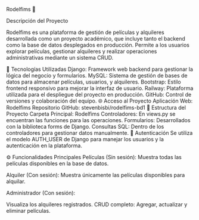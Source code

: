 Rodelfims 🎥

Descripción del Proyecto

Rodelfims es una plataforma de gestión de películas y alquileres desarrollada como un proyecto académico, que incluye tanto el backend como la base de datos desplegados en producción. Permite a los usuarios explorar películas, gestionar alquileres y realizar operaciones administrativas mediante un sistema CRUD.

🚀 Tecnologías Utilizadas
Django: Framework web backend para gestionar la lógica del negocio y formularios.
MySQL: Sistema de gestión de bases de datos para almacenar películas, usuarios, y alquileres.
Bootstrap: Estilo frontend responsivo para mejorar la interfaz de usuario.
Railway: Plataforma utilizada para el despliegue del proyecto en producción.
GitHub: Control de versiones y colaboración del equipo.
🌐 Acceso al Proyecto
Aplicación Web: Rodelfims
Repositorio GitHub: stevenbisbi/rodelfims-bd1
📂 Estructura del Proyecto
Carpeta Principal: Rodelfims
Controladores: En views.py se encuentran las funciones para las operaciones.
Formularios: Desarrollados con la biblioteca forms de Django.
Consultas SQL:
Dentro de los controladores para gestionar datos manualmente.
🔑 Autenticación
Se utiliza el modelo AUTH_USER de Django para manejar los usuarios y la autenticación en la plataforma.

⚙️ Funcionalidades Principales
Películas (Sin sesión):
Muestra todas las películas disponibles en la base de datos.

Alquiler (Con sesión):
Muestra únicamente las películas disponibles para alquilar.

Administrador (Con sesión):

Visualiza los alquileres registrados.
CRUD completo: Agregar, actualizar y eliminar películas.

